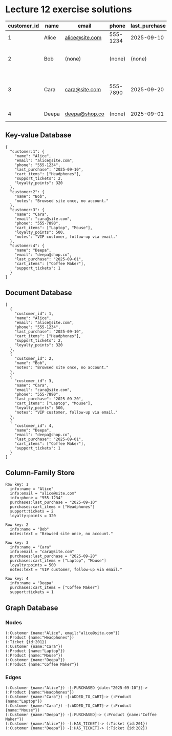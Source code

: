 # Lecture 12 exercise solutions

| customer_id | name  | email                                   | phone    | last_purchase | cart_items          | support_tickets | loyalty_points | notes                                |
| ----------- | ----- | --------------------------------------- | -------- | ------------- | ------------------- | --------------- | -------------- | ------------------------------------ |
| 1           | Alice | [alice@site.com](mailto:alice@site.com) | 555-1234 | 2025-09-10    | [“Headphones”]      | 2               | 320            | (none)                               |
| 2           | Bob   | (none)                                  | (none)   | (none)        | []                  | (none)          | (none)         | “Browsed site once, no account.”     |
| 3           | Cara  | [cara@site.com](mailto:cara@site.com)   | 555-7890 | 2025-09-20    | [“Laptop”, “Mouse”] | (none)          | 500            | “VIP customer, follow-up via email.” |
| 4           | Deepa | [deepa@shop.co](mailto:deepa@shop.co)   | (none)   | 2025-09-01    | [“Coffee Maker”]    | 1               | (none)         | (none)                               |

## Key-value Database

```
{
  "customer:1": {
    "name": "Alice",
    "email": "alice@site.com",
    "phone": "555-1234",
    "last_purchase": "2025-09-10",
    "cart_items": ["Headphones"],
    "support_tickets": 2,
    "loyalty_points": 320
  },
  "customer:2": {
    "name": "Bob",
    "notes": "Browsed site once, no account."
  },
  "customer:3": {
    "name": "Cara",
    "email": "cara@site.com",
    "phone": "555-7890",
    "cart_items": ["Laptop", "Mouse"],
    "loyalty_points": 500,
    "notes": "VIP customer, follow-up via email."
  },
  "customer:4": {
    "name": "Deepa",
    "email": "deepa@shop.co",
    "last_purchase": "2025-09-01",
    "cart_items": ["Coffee Maker"],
    "support_tickets": 1
  }
}

```

## Document Database

```
[
  {
    "customer_id": 1,
    "name": "Alice",
    "email": "alice@site.com",
    "phone": "555-1234",
    "last_purchase": "2025-09-10",
    "cart_items": ["Headphones"],
    "support_tickets": 2,
    "loyalty_points": 320
  },
  {
    "customer_id": 2,
    "name": "Bob",
    "notes": "Browsed site once, no account."
  },
  {
    "customer_id": 3,
    "name": "Cara",
    "email": "cara@site.com",
    "phone": "555-7890",
    "last_purchase": "2025-09-20",
    "cart_items": ["Laptop", "Mouse"],
    "loyalty_points": 500,
    "notes": "VIP customer, follow-up via email."
  },
  {
    "customer_id": 4,
    "name": "Deepa",
    "email": "deepa@shop.co",
    "last_purchase": "2025-09-01",
    "cart_items": ["Coffee Maker"],
    "support_tickets": 1
  }
]
```

## Column-Family Store

```
Row key: 1
  info:name = "Alice"
  info:email = "alice@site.com"
  info:phone = "555-1234"
  purchases:last_purchase = "2025-09-10"
  purchases:cart_items = ["Headphones"]
  support:tickets = 2
  loyalty:points = 320

Row key: 2
  info:name = "Bob"
  notes:text = "Browsed site once, no account."

Row key: 3
  info:name = "Cara"
  info:email = "cara@site.com"
  purchases:last_purchase = "2025-09-20"
  purchases:cart_items = ["Laptop", "Mouse"]
  loyalty:points = 500
  notes:text = "VIP customer, follow-up via email."

Row key: 4
  info:name = "Deepa"
  purchases:cart_items = ["Coffee Maker"]
  support:tickets = 1

```

## Graph Database

### Nodes

```
(:Customer {name:"Alice", email:"alice@site.com"})
(:Product {name:"Headphones"})
(:Ticket {id:201})
(:Customer {name:"Cara"})
(:Product {name:"Laptop"})
(:Product {name:"Mouse"})
(:Customer {name:"Deepa"})
(:Product {name:"Coffee Maker"})

```

### Edges

```
(:Customer {name:"Alice"}) -[:PURCHASED {date:"2025-09-10"}]-> (:Product {name:"Headphones"})
(:Customer {name:"Cara"}) -[:ADDED_TO_CART]-> (:Product {name:"Laptop"})
(:Customer {name:"Cara"}) -[:ADDED_TO_CART]-> (:Product {name:"Mouse"})
(:Customer {name:"Deepa"}) -[:PURCHASED]-> (:Product {name:"Coffee Maker"})
(:Customer {name:"Alice"}) -[:HAS_TICKET]-> (:Ticket {id:201})
(:Customer {name:"Deepa"}) -[:HAS_TICKET]-> (:Ticket {id:202})

```

